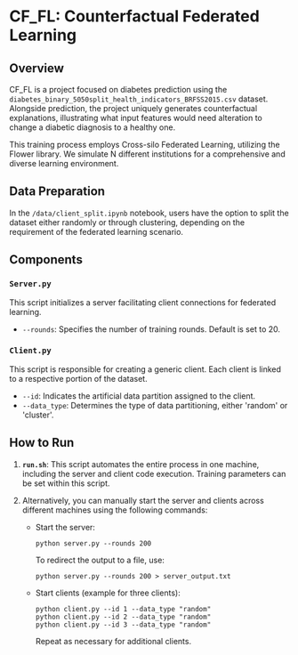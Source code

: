 # CF_FL: Counterfactual Federated Learning 

## Overview
CF_FL is a project focused on diabetes prediction using the `diabetes_binary_5050split_health_indicators_BRFSS2015.csv` dataset. Alongside prediction, the project uniquely generates counterfactual explanations, illustrating what input features would need alteration to change a diabetic diagnosis to a healthy one.

This training process employs Cross-silo Federated Learning, utilizing the Flower library. We simulate N different institutions for a comprehensive and diverse learning environment.

## Data Preparation
In the `/data/client_split.ipynb` notebook, users have the option to split the dataset either randomly or through clustering, depending on the requirement of the federated learning scenario.

## Components

### `Server.py`
This script initializes a server facilitating client connections for federated learning.
- `--rounds`: Specifies the number of training rounds. Default is set to 20.

### `Client.py`
This script is responsible for creating a generic client. Each client is linked to a respective portion of the dataset.
- `--id`: Indicates the artificial data partition assigned to the client.
- `--data_type`: Determines the type of data partitioning, either 'random' or 'cluster'.

## How to Run
1. **`run.sh`**: This script automates the entire process in one machine, including the server and client code execution. Training parameters can be set within this script.

2. Alternatively, you can manually start the server and clients across different machines using the following commands:
    - Start the server: 
      ```
      python server.py --rounds 200
      ```
      To redirect the output to a file, use:
      ```
      python server.py --rounds 200 > server_output.txt
      ```
    - Start clients (example for three clients):
      ```
      python client.py --id 1 --data_type "random"
      python client.py --id 2 --data_type "random"
      python client.py --id 3 --data_type "random"
      ```
      Repeat as necessary for additional clients.
